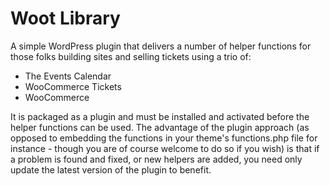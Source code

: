 Woot Library
============

A simple WordPress plugin that delivers a number of helper functions for those folks building sites and selling tickets
using a trio of:

* The Events Calendar
* WooCommerce Tickets
* WooCommerce

It is packaged as a plugin and must be installed and activated before the helper functions can be used. The advantage
of the plugin approach (as opposed to embedding the functions in your theme's functions.php file for instance - though
you are of course welcome to do so if you wish) is that if a problem is found and fixed, or new helpers are added,
you need only update the latest version of the plugin to benefit.